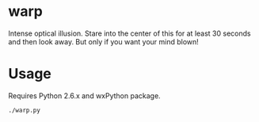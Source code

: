 # warp
Intense optical illusion.  Stare into the center of this for at least 30 seconds
and then look away.  But only if you want your mind blown!

# Usage
Requires Python 2.6.x and wxPython package.

    ./warp.py
